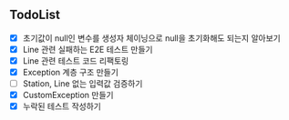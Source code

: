 ## TodoList
- [x] 초기값이 null인 변수를 생성자 체이닝으로 null을 초기화해도 되는지 알아보기
- [x] Line 관련 실패하는 E2E 테스트 만들기
- [x] Line 관련 테스트 코드 리팩토링
- [x] Exception 계층 구조 만들기
- [ ] Station, Line 없는 입력값 검증하기
- [x] CustomException 만들기
- [x] 누락된 테스트 작성하기